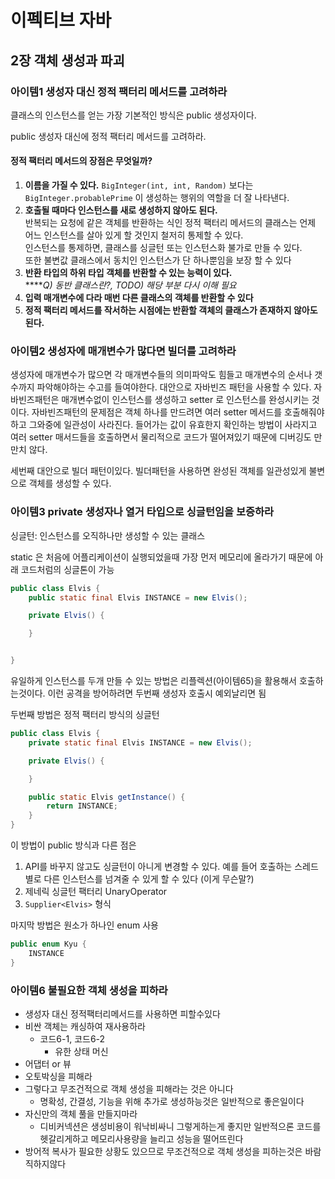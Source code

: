 # 이펙티브 자바

## 2장 객체 생성과 파괴

### 아이템1 생성자 대신 정적 팩터리 메서드를 고려하라

클래스의 인스턴스를 얻는 가장 기본적인 방식은 public 생성자이다.

public 생성자 대신에 정적 팩터리 메서드를 고려하라.

#### 정적 팩터리 메서드의 장점은 무엇일까?

1. **이름을 가질 수 있다.** `BigInteger(int, int, Random)` 보다는 `BigInteger.probablePrime` 이 생성하는 행위의 역할을 더 잘 나타낸다.
2. **호출될 때마다 인스턴스를 새로 생성하지 않아도 된다.**\
   반복되는 요청에 같은 객체를 반환하는 식인 정적 팩터리 메서드의 클래스는 언제 어느 인스턴스를 살아 있게 할 것인지 철저히 통제할 수 있다.\
   인스턴스를 통제하면, 클래스를 싱글턴 또는 인스턴스화 불가로 만들 수 있다.\
   또한 불변값 클래스에서 동치인 인스턴스가 단 하나뿐임을 보장 할 수 있다
3. **반환 타입의 하위 타입 객체를 반환할 수 있는 능력이 있다.**\
   ****_Q) 동반 클래스란?, TODO) 해당 부분 다시 이해 필요_
4. **입력 매개변수에 다라 매번 다른 클래스의 객체를 반환할 수 있다**
5. **정적 팩터리 메서드를 작서하는 시점에는 반환할 객체의 클래스가 존재하지 않아도 된다.**

### 아이템2 생성자에 매개변수가 많다면 빌더를 고려하라

생성자에 매개변수가 많으면 각 매개변수들의 의미파악도 힘들고 매개변수의 순서나 갯수까지 파악해야하는 수고를 들여야한다.  대안으로 자바빈즈 패턴을 사용할 수 있다. 자바빈즈패턴은 매개변수없이 인스턴스를 생성하고 setter 로 인스턴스를 완성시키는 것이다. 자바빈즈패턴의 문제점은 객체 하나를 만드려면 여러 setter 메서드를 호출해줘야하고 그와중에 일관성이 사라진다. 들어가는 값이 유효한지 확인하는 방법이 사라지고 여러 setter 매서드들을 호출하면서 물리적으로 코드가 떨어져있기 때문에 디버깅도 만만치 않다.

세번째 대안으로 빌더 패턴이있다. 빌더패턴을 사용하면 완성된 객체를 일관성있게 불변으로 객체를 생성할 수 있다.

### 아이템3 private 생성자나 열거 타입으로 싱글턴임을 보증하라



싱글턴: 인스턴스를 오직하나만 생성할 수 있는 클래스

static 은 처음에 어플리케이션이 실행되었을때 가장 먼저 메모리에 올라가기 때문에 아래 코드처럼의 싱글톤이 가능

```java
public class Elvis {
    public static final Elvis INSTANCE = new Elvis();

    private Elvis() {

    }


}
```

유일하게 인스턴스를 두개 만들 수 있는 방법은 리플렉션(아이템65)을 활용해서 호출하는것이다. 이런 공격을 방어하려면 두번째 생성자 호출시 예외날리면 됨

두번째 방법은 정적 팩터리 방식의 싱글턴

```java
public class Elvis {
    private static final Elvis INSTANCE = new Elvis();

    private Elvis() {

    }

    public static Elvis getInstance() {
        return INSTANCE;
    }
}
```

이 방법이 public 방식과 다른 점은

1. API를 바꾸지 않고도 싱글턴이 아니게 변경할 수 있다. 예를 들어 호출하는 스레드별로 다른 인스턴스를 넘겨줄 수 있게 할 수 있다 (이게 무슨말?)
2. 제네릭 싱글턴 팩터리 UnaryOperator
3. `Supplier<Elvis>` 형식

마지막 방법은 원소가 하나인 enum 사용

```java
public enum Kyu {
    INSTANCE
}
```



### 아이템6 불필요한 객체 생성을 피하라

* 생성자 대신 정적팩터리메서드를 사용하면 피할수있다
* 비싼 객체는 캐싱하여 재사용하라
  * 코드6-1, 코드6-2
    * 유한 상태 머신
* 어댑터 or 뷰
* 오토박싱을 피해라
* 그렇다고 무조건적으로 객체 생성을 피해라는 것은 아니다
  * 명확성, 간결성, 기능을 위해 추가로 생성하능것은 일반적으로 좋은일이다
* 자신만의 객체 풀을 만들지마라
  * 디비커넥션은 생성비용이 워낙비싸니 그렇게하는게 좋지만 일반적으론 코드를 헷갈리게하고 메모리사용량을 늘리고 성능을 떨어뜨린다
* 방어적 복사가 필요한 상황도 있으므로 무조건적으로 객체 생성을 피하는것은 바람직하지않다

